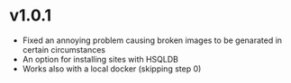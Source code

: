# v1.0.1

- Fixed an annoying problem causing broken images to be genarated in certain circumstances
- An option for installing sites with HSQLDB
- Works also with a local docker (skipping step 0)
